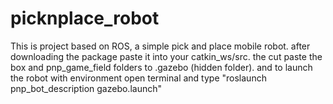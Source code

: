 # picknplace_robot
This is project based on ROS, a simple pick and place mobile robot. 
after downloading the package paste it into your catkin_ws/src.
the cut paste the box and pnp_game_field folders to .gazebo (hidden folder).
and to launch the robot with environment open terminal and type "roslaunch pnp_bot_description gazebo.launch"
